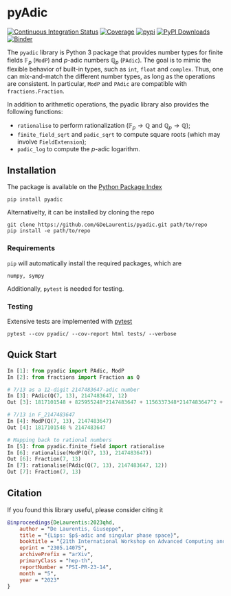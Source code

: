 # pyAdic

[![Continuous Integration Status](https://github.com/GDeLaurentis/pyadic/actions/workflows/continuous_integration.yml/badge.svg)](https://github.com/GDeLaurentis/pyadic/actions)
[![Coverage](https://img.shields.io/badge/Coverage-91%25-green?labelColor=2a2f35)](https://github.com/GDeLaurentis/pyadic/actions)
[![pypi](https://img.shields.io/pypi/v/pyadic)](https://pypi.org/project/pyadic/)
[![PyPI Downloads](https://img.shields.io/pypi/dm/pyadic.svg?label=PyPI%20downloads)](https://pypistats.org/packages/pyadic)
[![Binder](https://mybinder.org/badge_logo.svg)](https://mybinder.org/v2/gh/GDeLaurentis/pyadic/HEAD)


The `pyadic` library is Python 3 package that provides number types for finite fields $\mathbb{F}_p$ (`ModP`) and $p$-adic numbers $\mathbb{Q}_p$ (`PAdic`). The goal is to mimic the flexible behavior of built-in types, such as `int`, `float` and `complex`. Thus, one can mix-and-match the different number types, as long as the operations are consistent. In particular, `ModP` and `PAdic` are compatible with `fractions.Fraction`.

In addition to arithmetic operations, the pyadic library also provides the following functions:

- `rationalise` to perform rationalization ($\mathbb{F}_p\rightarrow \mathbb{Q}$ and $\mathbb{Q}_p \rightarrow \mathbb{Q}$);
- `finite_field_sqrt` and `padic_sqrt` to compute square roots (which may involve `FieldExtension`);
- `padic_log` to compute the $p$-adic logarithm.


## Installation
The package is available on the [Python Package Index](https://pypi.org/project/pyadic/)
```console
pip install pyadic
```
Alternativelty, it can be installed by cloning the repo
```console
git clone https://github.com/GDeLaurentis/pyadic.git path/to/repo
pip install -e path/to/repo
```

### Requirements
`pip` will automatically install the required packages, which are
```
numpy, sympy
```
Additionally, `pytest` is needed for testing.

### Testing
Extensive tests are implemented with [pytest](https://github.com/pytest-dev/pytest)

```console
pytest --cov pyadic/ --cov-report html tests/ --verbose
```

## Quick Start

```python
In [1]: from pyadic import PAdic, ModP
In [2]: from fractions import Fraction as Q

# 7/13 as a 12-digit 2147483647-adic number
In [3]: PAdic(Q(7, 13), 2147483647, 12)  
Out [3]: 1817101548 + 825955248*2147483647 + 1156337348*2147483647^2 + 330382099*2147483647^3 + 1321528398*2147483647^4 + 991146298*2147483647^5 + 1817101547*2147483647^6 + 825955248*2147483647^7 + 1156337348*2147483647^8 + 330382099*2147483647^9 + 1321528398*2147483647^10 + 991146298*2147483647^11 + O(2147483647^12)

# 7/13 in F_2147483647
In [4]: ModP(Q(7, 13), 2147483647)
Out [4]: 1817101548 % 2147483647

# Mapping back to rational numbers
In [5]: from pyadic.finite_field import rationalise
In [6]: rationalise(ModP(Q(7, 13), 2147483647))
Out [6]: Fraction(7, 13)
In [7]: rationalise(PAdic(Q(7, 13), 2147483647, 12))
Out [7]: Fraction(7, 13)
```

## Citation

If you found this library useful, please consider citing it


```bibtex
@inproceedings{DeLaurentis:2023qhd,
    author = "De Laurentis, Giuseppe",
    title = "{Lips: $p$-adic and singular phase space}",
    booktitle = "{21th International Workshop on Advanced Computing and Analysis Techniques in Physics Research}: {AI meets Reality}",
    eprint = "2305.14075",
    archivePrefix = "arXiv",
    primaryClass = "hep-th",
    reportNumber = "PSI-PR-23-14",
    month = "5",
    year = "2023"
}
```